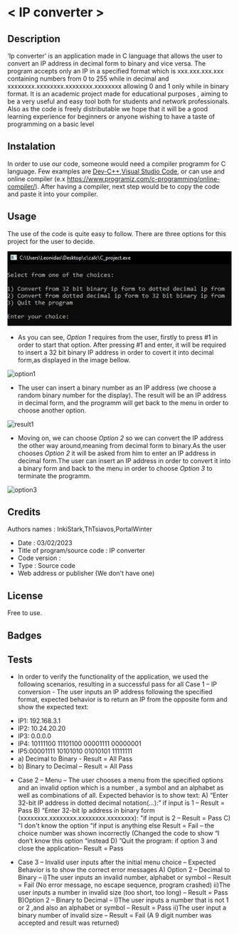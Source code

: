 # < IP converter >

## Description 

‘Ip converter’ is an application made in C language that allows the user to convert an IP address in decimal form to binary and vice versa. The program accepts only an IP in a specified format which is xxx.xxx.xxx.xxx containing numbers from 0 to 255 while in decimal and xxxxxxxx.xxxxxxxx.xxxxxxxx.xxxxxxxx allowing 0 and 1 only while in binary format.
It is an academic project made for educational purposes , aiming to be a very useful and easy tool both for students and network professionals. Also as the code is freely distributable we hope that it will be a good learning experience for beginners or anyone wishing to have a taste of programming on a basic level

## Instalation

In order to use our code, someone would need a compiler programm for C language. Few examples are [Dev-C++](https://sourceforge.net/projects/orwelldevcpp/),[Visual Studio Code](https://code.visualstudio.com/download), or can use and online compiler (e.x https://www.programiz.com/c-programming/online-compiler/). 
After having a compiler, next step would be to copy the code and paste it into your compiler.

## Usage

The use of the code is quite easy to follow. There are three options for this project for the user to decide.

![](images/Execute.png) 

+ As you can see, _Option 1_ requires from the user,
firstly to press #1 in order to start that option. After pressing #1 and enter, it will be required to insert a 32 bit binary IP address in order to covert it into decimal form,as displayed in the image bellow.

![option1](https://user-images.githubusercontent.com/116667541/215594162-f8741161-184c-415e-94a0-88c74cdfb522.png)

+ The user can insert a binary number as an IP address (we choose a random binary number for the display). The result will be an IP address in decimal form, and the programm will get back to the menu in order to choose another option.

![result1](https://user-images.githubusercontent.com/116667541/215596599-1fa57167-22a1-48c5-8f73-3901d77a9c74.png)

+ Moving on, we can choose _Option 2_ so we can convert the IP address the other way around,meaning from decimal form to binary.As the user chooses _Option 2_ it will be asked from him to enter an IP address in decimal form.The user can insert an IP address in order to convert it into a binary form and back to the menu in order to choose _Option 3_ to terminate the programm.

![option3](https://user-images.githubusercontent.com/116667541/215598328-7b736d76-43b7-4d35-ad31-048a5a93d1e9.png)





## Credits

Authors names : InkiStark,ThTsiavos,PortalWinter 
- Date : 03/02/2023
- Title of program/source code : IP converter
- Code version :
- Type : Source code
- Web address or publisher (We don't have one)

## License 

Free to use.

## Badges

## Tests


+ In order to verify the functionality of the application, we used the following scenarios, resulting in a successful pass for all
Case 1 – IP conversion - The user inputs an IP address following the specified format,
expected behavior is to return an IP from the opposite form and show the expected text:

<ul>
<li>IP1: 192.168.3.1</li> <li>IP2: 10.24.20.20</li> <li>IP3: 0.0.0.0</li>
<li>IP4: 10111100 11101100 00001111 00000001</li>
<li>IP5:00001111 10101010 01010101 11111111</li>
<li>a)    Decimal to Binary -   Result = All Pass</li>
<li>b)    Binary to Decimal –    Result = All Pass</li>
</ul>      

+ Case 2 – Menu – The user chooses a menu from the specified options and an invalid option which is a number , a symbol and an alphabet as well as combinations of all.
Expected behavior is to show text:
A) “Enter 32-bit IP address in dotted decimal notation(...):” if input is 1 – Result = Pass
B) “Enter 32-bit Ip address in binary form (xxxxxxxx.xxxxxxxx.xxxxxxxx.xxxxxxxx): "if input is 2 – Result = Pass
C) "I don't know the option “if input is anything else Result = Fail – the choice number was shown incorrectly (Changed the code to show “I don’t know this option “instead
D) ”Quit the program: if option 3 and close the application– Result = Pass

+ Case 3 – Invalid user inputs after the initial menu choice – Expected Behavior is to show the correct error messages
A)    Option 2 – Decimal to Binary – 
i)The user inputs an invalid number, alphabet or symbol – Result = Fail (No error message, no escape sequence, program crashed)
ii)The user inputs a number in invalid size (too short, too long) – Result = Pass
      B)Option 2 – Binary to Decimal –
I)The user inputs a number that is not 1 or 2 ,and also an alphabet or symbol – Result = Pass
ii)The user input a binary number of invalid size – Result = Fail (A 9 digit number was accepted and result was returned)
